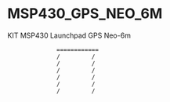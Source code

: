 # MSP430_GPS_NEO_6M
KIT MSP430 Launchpad
GPS Neo-6m



                  ============
                  /         /
                  /         /
                  /         /
                  /         /
                  /         /
                  /         /
